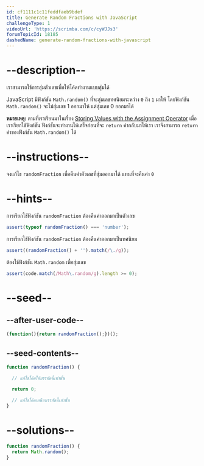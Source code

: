 ```yaml
---
id: cf1111c1c11feddfaeb9bdef
title: Generate Random Fractions with JavaScript
challengeType: 1
videoUrl: 'https://scrimba.com/c/cyWJJs3'
forumTopicId: 18185
dashedName: generate-random-fractions-with-javascript
---
```


# --description--

เราสามารถใช้การสุ่มตัวเลขเพื่อให้โค้ดทำงานแบบสุ่มได้

JavaScript มีฟังก์ชัน `Math.random()` ที่จะสุ่มเลขทศนิยมระหว่าง `0` ถึง `1` มาให้ โดยฟังก์ชัน `Math.random()` จะไม่สุ่มเลข 1 ออกมาให้ แต่สุ่มเลข 0 ออกมาได้

**หมายเหตุ:** ตามที่เราเรียนมาในเรื่อง [Storing Values ​​with the Assignment Operator](/learn/javascript-algorithms-and-data-structures/basic-javascript/storing-values-with-the-assign-operator) เมื่อเราเรียกใช้ฟังก์ชัน ฟังก์ชันจะทำงานให้เสร็จก่อนที่จะ `return` ค่ากลับมาให้เรา เราจึงสามารถ `return` ค่าของฟังก์ชัน `Math.random()` ได้

# --instructions--

จงแก้ไข `randomFraction` เพื่อคืนค่าตัวเลขที่สุ่มออกมาได้ แทนที่จะคืนค่า `0`

# --hints--

การเรียกใช้ฟังก์ชัน `randomFraction` ต้องคืนค่าออกมาเป็นตัวเลข

```js
assert(typeof randomFraction() === 'number');
```

การเรียกใช้ฟังก์ชัน `randomFraction` ต้องคืนค่าออกมาเป็นทศนิยม

```js
assert((randomFraction() + '').match(/\./g));
```

ต้องใช้ฟังก์ชัน `Math.random` เพื่อสุ่มเลข

```js
assert(code.match(/Math\.random/g).length >= 0);
```

# --seed--

## --after-user-code--

```js
(function(){return randomFraction();})();
```

## --seed-contents--

```js
function randomFraction() {

  // แก้ไขโค้ดใต้บรรทัดนี้เท่านั้น

  return 0;

  // แก้ไขโค้ดเหนือบรรทัดนี้เท่านั้น
}
```

# --solutions--

```js
function randomFraction() {
  return Math.random();
}
```
